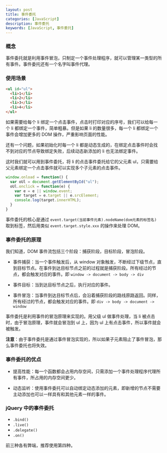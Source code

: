 ```yaml
---
layout: post
title: 事件委托
categories: [JavaScript]
description: 事件委托
keywords: [JavaScript, 事件委托]
---
```


### 概念

事件委托就是利用事件冒泡，只制定一个事件处理程序，就可以管理某一类型的所有事件。事件委托还有一个名字叫事件代理。

### 使用场景

```html
<ul id="ul">
  <li>1</li>
  <li>2</li>
  <li>3</li>
  <li>4</li>
</ul>
```

如果需要给每个 li 绑定一个点击事件，点击时打印对应的序号，我们可以给每一个 li 都绑定一个事件，简单粗暴。但是如果 li 的数量很多，每一个 li 都绑定一个事件会增加更多的 DOM 操作，严重影响页面的性能。

还有一个问题，如果初始化时每一个 li 都是动态生成的，在绑定点击事件时会找不到对应的节点导致绑定失败，后续动态新添加的 li 也无法绑定事件。

这时我们就可以用到事件委托，将 li 的点击事件委托给它的父元素 ul，只需要给父元素绑定一个点击事件就可以实现多个子元素的点击事件。

```js
window.onload = function() {
  var oUl = document.getElementById("ul");
  oUl.onclick = function(e) {
    var e = e || window.event;
    var target = e.target || e.srcElement;
    console.log(target.innerHTML);
  }
}
```

事件委托的核心是通过 `event.target(当前事件元素).nodeName(dom元素的标签名)` 取到标签，然后用类似 `event.target.style.xxx` 的操作来处理 DOM。

### 事件委托的原理

我们知道，DOM 事件流包括三个阶段：捕获阶段，目标阶段，冒泡阶段。

- 事件捕获：当一个事件触发后，从 window 对象触发，不断经过下级节点，直到目标节点。在事件到达目标节点之前的过程就是捕获阶段。所有经过的节点，都会触发对应的事件。即 `window -> document -> body -> div`

- 事件目标：当到达目标节点之后，执行对应的事件。

- 事件冒泡：当事件到达目标节点后，会沿着捕获阶段的路线原路返回。同样，所有经过的节点，都会触发对应的事件。即 `div -> body -> document -> window`

事件委托是利用事件的冒泡原理来实现的。用父级 ul 做事件处理，当 li 被点击时，由于冒泡原理，事件就会冒泡到 ul 上，因为 ul 上有点击事件，所以事件就会被触发。

**注意**：由于事件委托是通过事件冒泡实现的，所以如果子元素阻止了事件冒泡，那么事件委托也将失效。

### 事件委托的优点

- 提高性能：每一个函数都会占用内存空间，只需添加一个事件处理程序代理所有事件，所占用的内存空间更少。

- 动态监听：使用事件委托可以自动绑定动态添加的元素，即新增的节点不需要主动添加也可以一样具有和其他元素一样的事件。

### jQuery 中的事件委托

- `.bind()`
- `.live()`
- `.delegate()`
- `.on()`

前三种各有弊端，推荐使用第四种。
